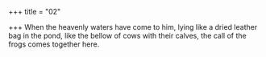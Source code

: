 +++
title = "02"

+++
When the heavenly waters have come to him, lying like a dried leather  bag in the pond,
like the bellow of cows with their calves, the call of the frogs comes
together here.